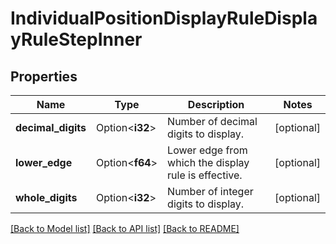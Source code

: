 # IndividualPositionDisplayRuleDisplayRuleStepInner

## Properties

Name | Type | Description | Notes
------------ | ------------- | ------------- | -------------
**decimal_digits** | Option<**i32**> | Number of decimal digits to display. | [optional]
**lower_edge** | Option<**f64**> | Lower edge from which the display rule is effective. | [optional]
**whole_digits** | Option<**i32**> | Number of integer digits to display. | [optional]

[[Back to Model list]](../README.md#documentation-for-models) [[Back to API list]](../README.md#documentation-for-api-endpoints) [[Back to README]](../README.md)


